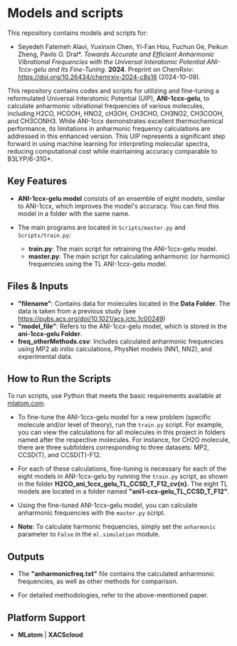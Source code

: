 # Models and scripts

This repository contains models and scripts for:

- Seyedeh Fatemeh Alavi, Yuxinxin Chen, Yi-Fan Hou, Fuchun Ge, Peikun Zheng, Pavlo O. Dral*. *Towards Accurate and Efficient Anharmonic Vibrational Frequencies with the Universal Interatomic Potential ANI-1ccx-gelu and Its Fine-Tuning*. **2024**. Preprint on ChemRxiv: https://doi.org/10.26434/chemrxiv-2024-c8s16 (2024-10-09).

This repository contains codes and scripts for utilizing and fine-tuning a reformulated Universal Interatomic Potential (UIP), **ANI-1ccx-gelu**, to calculate anharmonic vibrational frequencies of various molecules, including H2CO, HCOOH, HNO2, cH3OH, CH3CHO, CH3NO2, CH3COOH, and CH3CONH3. While ANI-1ccx demonstrates excellent thermochemical performance, its limitations in anharmonic frequency calculations are addressed in this enhanced version. This UIP represents a significant step forward in using machine learning for interpreting molecular spectra, reducing computational cost while maintaining accuracy comparable to B3LYP/6-31G*.

## Key Features

- **ANI-1ccx-gelu model** consists of an ensemble of eight models, similar to ANI-1ccx, which improves the model's accuracy. You can find this model in a folder with the same name.

- The main programs are located in `Scripts/master.py` and `Scripts/train.py`:
    - **train.py**: The main script for retraining the ANI-1ccx-gelu model.
    - **master.py**: The main script for calculating anharmonic (or harmonic) frequencies using the TL ANI-1ccx-gelu model.

## Files & Inputs

- **"filename"**: Contains data for molecules located in the **Data Folder**. The data is taken from a previous study (see https://pubs.acs.org/doi/10.1021/acs.jctc.1c00249)
- **"model_file"**: Refers to the ANI-1ccx-gelu model, which is stored in the **ani-1ccx-gelu Folder**.  
- **freq_otherMethods.csv**: Includes calculated anharmonic frequencies using MP2 ab initio calculations, PhysNet models (NN1, NN2), and experimental data.

## How to Run the Scripts

To run scripts, use Python that meets the basic requirements available at [mlatom.com](http://mlatom.com/download/). 

- To fine-tune the ANI-1ccx-gelu model for a new problem (specific molecule and/or level of theory), run the `train.py` script. For example, you can view the calculations for all molecules in this project in folders named after the respective molecules. For instance, for CH2O molecule, there are three subfolders corresponding to three datasets: MP2, CCSD(T), and CCSD(T)-F12.

- For each of these calculations, fine-tuning is necessary for each of the eight models in ANI-1ccx-gelu by running the `train.py` script, as shown in the folder **H2CO_ani_1ccx_gelu_TL_CCSD_T_F12_cv{n}**. The eight TL models are located in a folder named **"ani1-ccx-gelu_TL_CCSD_T_F12"**.

- Using the fine-tuned ANI-1ccx-gelu model, you can calculate anharmonic frequencies with the `master.py` script. 

- **Note**: To calculate harmonic frequencies, simply set the `anharmonic` parameter to `False` in the `ml.simulation` module.

## Outputs

- The **"anharmonicfreq.txt"** file contains the calculated anharmonic frequencies, as well as other methods for comparison.

- For detailed methodologies, refer to the above-mentioned paper.

## Platform Support

- **MLatom** | **XACScloud**